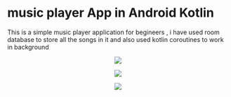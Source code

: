 # music player App in Android Kotlin

This is a simple music player application for begineers , i have used room database to store all the songs in it and also used kotlin coroutines to work in background

<p align="center">
<img src="app/src/main/res/drawable/Screenshot_2020-08-23-00-11-32-750_com.codingwithjks.musicplayer (1).jpg">
</p>

<p align="center">
<img src="app/src/main/res/drawable/Screenshot_2020-08-23-00-11-38-871_com.codingwithjks.musicplayer (1).jpg">
</p>
<p align="center">
<img src="app/src/main/res/drawable/Screenshot_2020-08-23-00-11-53-470_com.codingwithjks.musicplayer.jpg">
</p>
